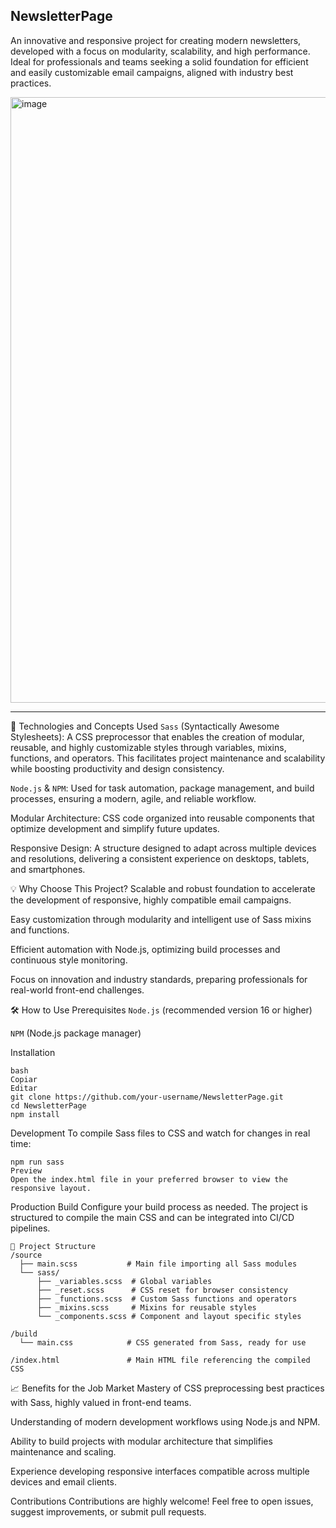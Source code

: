 
## NewsletterPage
An innovative and responsive project for creating modern newsletters, developed with a focus on modularity, scalability, and high performance. Ideal for professionals and teams seeking a solid foundation for efficient and easily customizable email campaigns, aligned with industry best practices.

<img width="1912" height="969" alt="image" src="https://github.com/user-attachments/assets/b3612562-b15e-48ba-9d63-fe7197e03583" />

---
🚀 Technologies and Concepts Used
`Sass` (Syntactically Awesome Stylesheets): A CSS preprocessor that enables the creation of modular, reusable, and highly customizable styles through variables, mixins, functions, and operators. This facilitates project maintenance and scalability while boosting productivity and design consistency.

`Node.js` & `NPM`: Used for task automation, package management, and build processes, ensuring a modern, agile, and reliable workflow.

Modular Architecture: CSS code organized into reusable components that optimize development and simplify future updates.

Responsive Design: A structure designed to adapt across multiple devices and resolutions, delivering a consistent experience on desktops, tablets, and smartphones.

💡 Why Choose This Project?
Scalable and robust foundation to accelerate the development of responsive, highly compatible email campaigns.

Easy customization through modularity and intelligent use of Sass mixins and functions.

Efficient automation with Node.js, optimizing build processes and continuous style monitoring.

Focus on innovation and industry standards, preparing professionals for real-world front-end challenges.

🛠️ How to Use
Prerequisites
`Node.js` (recommended version 16 or higher)

`NPM` (Node.js package manager)

Installation
```
bash
Copiar
Editar
git clone https://github.com/your-username/NewsletterPage.git
cd NewsletterPage
npm install
```
Development
To compile Sass files to CSS and watch for changes in real time:

```
npm run sass
Preview
Open the index.html file in your preferred browser to view the responsive layout.
```
Production Build
Configure your build process as needed. The project is structured to compile the main CSS and can be integrated into CI/CD pipelines.

```
📁 Project Structure
/source
  ├── main.scss           # Main file importing all Sass modules
  └── sass/
      ├── _variables.scss  # Global variables
      ├── _reset.scss      # CSS reset for browser consistency
      ├── _functions.scss  # Custom Sass functions and operators
      ├── _mixins.scss     # Mixins for reusable styles
      └── _components.scss # Component and layout specific styles

/build
  └── main.css            # CSS generated from Sass, ready for use

/index.html               # Main HTML file referencing the compiled CSS
```

📈 Benefits for the Job Market
Mastery of CSS preprocessing best practices with Sass, highly valued in front-end teams.

Understanding of modern development workflows using Node.js and NPM.

Ability to build projects with modular architecture that simplifies maintenance and scaling.

Experience developing responsive interfaces compatible across multiple devices and email clients.

Contributions
Contributions are highly welcome! Feel free to open issues, suggest improvements, or submit pull requests.


